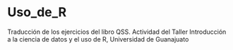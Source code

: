 # Uso_de_R
Traducción de los ejercicios del libro QSS. Actividad del Taller Introducción a la ciencia de datos y el uso de R, Universidad de Guanajuato
